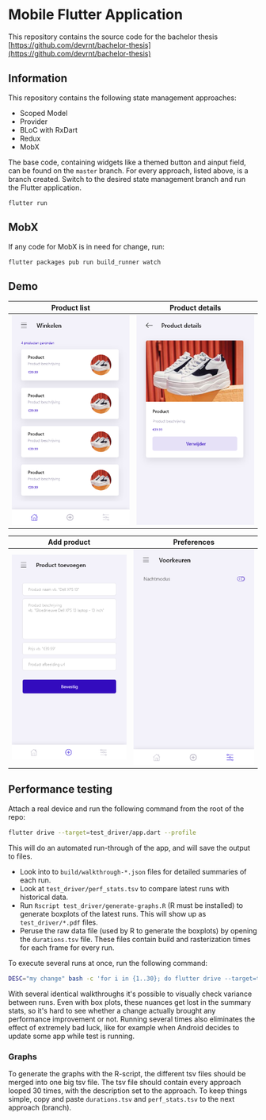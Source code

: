 # Mobile Flutter Application

This repository contains the source code for the bachelor thesis [https://github.com/devrnt/bachelor-thesis](https://github.com/devrnt/bachelor-thesis)

## Information
This repository contains the following state management approaches:
* Scoped Model
* Provider
* BLoC with RxDart
* Redux
* MobX

The base code, containing widgets like a themed button and ainput field, can be found on the `master` branch. 
For every approach, listed above, is a branch created. Switch to the desired state management branch and run the Flutter application.

```
flutter run
```

## MobX
If any code for MobX is in need for change, run:
```
flutter packages pub run build_runner watch
```

## Demo
Product list        |  Product details
:-------------------------:|:-------------------------:
![Demo](demo/mock-home_screen.png)  | ![Demo dark theme](demo/mock-details_screen.png)

Add product        |  Preferences
:-------------------------:|:-------------------------:
![Demo](demo/mock-add_product_screen.png)  | ![Demo dark theme](demo/mock-preferences.png)

## Performance testing

Attach a real device and run the following command from the root of the repo:

```sh
flutter drive --target=test_driver/app.dart --profile
```

This will do an automated run-through of the app, and will save the output to files.

* Look into to `build/walkthrough-*.json` files for detailed summaries of each run.
* Look at `test_driver/perf_stats.tsv` to compare latest runs with historical data.
* Run `Rscript test_driver/generate-graphs.R` (R must be installed) to generate
  boxplots of the latest runs. This will show up as `test_driver/*.pdf` files.
* Peruse the raw data file (used by R to generate the boxplots) by opening the
  `durations.tsv` file. These files contain build and rasterization times for each frame
  for every run.

To execute several runs at once, run the following command:

```sh
DESC="my change" bash -c 'for i in {1..30}; do flutter drive --target=test_driver/app.dart --profile; sleep 1; done'
```

With several identical walkthroughs it's possible to visually check variance between runs. Even with box plots,
these nuances get lost in the summary stats, so it's hard to see whether a change actually
brought any performance improvement or not. Running several times also eliminates
the effect of extremely bad luck, like for example when Android decides to update some app while
test is running.

### Graphs
To generate the graphs with the R-script, the different tsv files should be merged into one big tsv file. The tsv file should contain every approach looped 30 times, with the description set to the approach. To keep things simple, copy and paste `durations.tsv` and `perf_stats.tsv` to the next approach (branch). 
